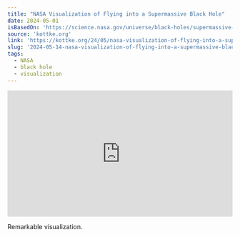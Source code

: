 ```yaml
---
title: "NASA Visualization of Flying into a Supermassive Black Hole"
date: 2024-05-01
isBasedOn: 'https://science.nasa.gov/universe/black-holes/supermassive-black-holes/new-nasa-black-hole-visualization-takes-viewers-beyond-the-brink/'
source: 'kottke.org'
link: 'https://kottke.org/24/05/nasa-visualization-of-flying-into-a-supermassive-black-hole'
slug: '2024-05-14-nasa-visualization-of-flying-into-a-supermassive-black-hole'
tags:
  - NASA
  - black hole
  - visualization
---
```


<style>.embed-container { position: relative; padding-bottom: 56.25%; height: 0; overflow: hidden; max-width: 100%; } .embed-container iframe, .embed-container object, .embed-container embed { position: absolute; top: 0; left: 0; width: 100%; height: 100%; }</style>
<div class='embed-container'>
    <iframe src="https://www.youtube.com/embed/chhcwk4-esM?si=M_VIKl3E_RpikCNe" title="YouTube video player" frameborder="0" allow="accelerometer; autoplay; clipboard-write; encrypted-media; gyroscope; picture-in-picture; web-share" referrerpolicy="strict-origin-when-cross-origin" allowfullscreen style="position: absolute; top: 0; left: 0; width: 100%; height: 100%;">
    </iframe>
</div>

Remarkable visualization.
